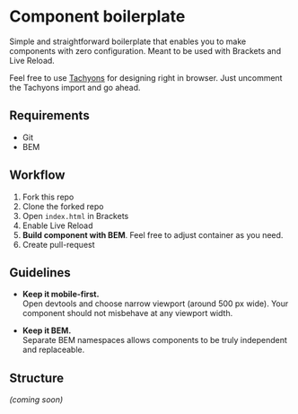 # Component boilerplate
Simple and straightforward boilerplate that enables you to make components with zero configuration. Meant to be used with Brackets and Live Reload.

Feel free to use [Tachyons](http://tachyons.io/) for designing right in browser. Just uncomment the Tachyons import and go ahead.

## Requirements
 - Git
 - BEM

## Workflow
1. Fork this repo
2. Clone the forked repo
3. Open `index.html` in Brackets
4. Enable Live Reload
5. __Build component with BEM__. Feel free to adjust container as you need.
6. Create pull-request

## Guidelines
 - __Keep it mobile-first.__  
Open devtools and choose narrow viewport (around 500 px wide). Your component should not misbehave at any viewport width.

 - __Keep it BEM.__  
Separate BEM namespaces allows components to be truly independent and replaceable.

## Structure
_(coming soon)_
